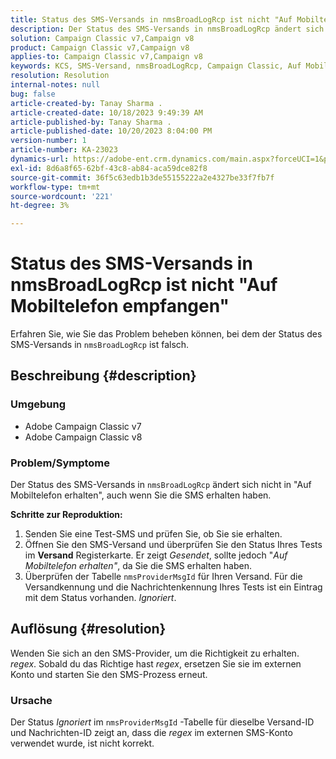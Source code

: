 ```yaml
---
title: Status des SMS-Versands in nmsBroadLogRcp ist nicht "Auf Mobiltelefon empfangen"
description: Der Status des SMS-Versands in nmsBroadLogRcp ändert sich nicht in "Auf Mobiltelefon erhalten", auch wenn der Benutzer die SMS erhalten hat.
solution: Campaign Classic v7,Campaign v8
product: Campaign Classic v7,Campaign v8
applies-to: Campaign Classic v7,Campaign v8
keywords: KCS, SMS-Versand, nmsBroadLogRcp, Campaign Classic, Auf Mobiltelefon erhalten
resolution: Resolution
internal-notes: null
bug: false
article-created-by: Tanay Sharma .
article-created-date: 10/18/2023 9:49:39 AM
article-published-by: Tanay Sharma .
article-published-date: 10/20/2023 8:04:00 PM
version-number: 1
article-number: KA-23023
dynamics-url: https://adobe-ent.crm.dynamics.com/main.aspx?forceUCI=1&pagetype=entityrecord&etn=knowledgearticle&id=6764ffa4-9b6d-ee11-8df0-6045bd0061cb
exl-id: 8d6a8f65-62bf-43c8-ab84-aca59dce82f8
source-git-commit: 36f5c63edb1b3de55155222a2e4327be33f7fb7f
workflow-type: tm+mt
source-wordcount: '221'
ht-degree: 3%

---
```


# Status des SMS-Versands in nmsBroadLogRcp ist nicht &quot;Auf Mobiltelefon empfangen&quot;


Erfahren Sie, wie Sie das Problem beheben können, bei dem der Status des SMS-Versands in `nmsBroadLogRcp` ist falsch.

## Beschreibung {#description}


### Umgebung

- Adobe Campaign Classic v7
- Adobe Campaign Classic v8


### Problem/Symptome

Der Status des SMS-Versands in `nmsBroadLogRcp` ändert sich nicht in &quot;Auf Mobiltelefon erhalten&quot;, auch wenn Sie die SMS erhalten haben.

<b>Schritte zur Reproduktion:</b>

1. Senden Sie eine Test-SMS und prüfen Sie, ob Sie sie erhalten.
2. Öffnen Sie den SMS-Versand und überprüfen Sie den Status Ihres Tests im <b>Versand</b> Registerkarte. Er zeigt *Gesendet*, sollte jedoch &quot;*Auf Mobiltelefon erhalten&quot;*, da Sie die SMS erhalten haben.
3. Überprüfen der Tabelle `nmsProviderMsgId` für Ihren Versand. Für die Versandkennung und die Nachrichtenkennung Ihres Tests ist ein Eintrag mit dem Status vorhanden. *Ignoriert*.



## Auflösung {#resolution}


Wenden Sie sich an den SMS-Provider, um die Richtigkeit zu erhalten. *regex*. Sobald du das Richtige hast *regex*, ersetzen Sie sie im externen Konto und starten Sie den SMS-Prozess erneut.

### Ursache

Der Status *Ignoriert* im `nmsProviderMsgId` -Tabelle für dieselbe Versand-ID und Nachrichten-ID zeigt an, dass die *regex* im externen SMS-Konto verwendet wurde, ist nicht korrekt.
